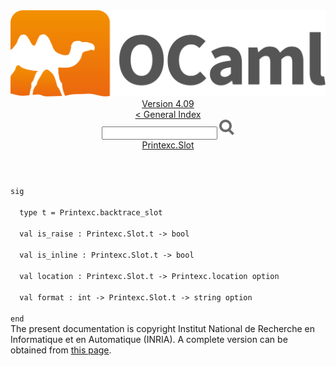 <!-- ((! set title API !)) ((! set documentation !)) ((! set api !)) ((! set nobreadcrumb !)) -->
<div class="api"><header><nav class="toc brand"><a class="brand" href="https://ocaml.org/"><img src="colour-logo-gray.svg" class="svg" alt="OCaml"></a></nav><nav class="toc"><div class="toc_version"><a href="/docs" id="version-select">Version 4.09</a></div><a href="index.html">&lt; General Index</a><div class="api_search"><input type="text" name="apisearch" id="api_search" oninput="mySearch(false);" onkeypress="this.oninput();" onclick="this.oninput();" onpaste="this.oninput();">
<img src="search_icon.svg" alt="Search" class="svg" onclick="mySearch(false)"></div>
<div id="search_results"></div><div class="toc_title"><a href="Printexc.Slot.html">Printexc.Slot</a></div><ul></ul></nav></header>
<code class="code"><span class="keyword">sig</span><br>
&nbsp;&nbsp;<span class="keyword">type</span>&nbsp;t&nbsp;=&nbsp;<span class="constructor">Printexc</span>.backtrace_slot<br>
&nbsp;&nbsp;<span class="keyword">val</span>&nbsp;is_raise&nbsp;:&nbsp;<span class="constructor">Printexc</span>.<span class="constructor">Slot</span>.t&nbsp;<span class="keywordsign">-&gt;</span>&nbsp;bool<br>
&nbsp;&nbsp;<span class="keyword">val</span>&nbsp;is_inline&nbsp;:&nbsp;<span class="constructor">Printexc</span>.<span class="constructor">Slot</span>.t&nbsp;<span class="keywordsign">-&gt;</span>&nbsp;bool<br>
&nbsp;&nbsp;<span class="keyword">val</span>&nbsp;location&nbsp;:&nbsp;<span class="constructor">Printexc</span>.<span class="constructor">Slot</span>.t&nbsp;<span class="keywordsign">-&gt;</span>&nbsp;<span class="constructor">Printexc</span>.location&nbsp;option<br>
&nbsp;&nbsp;<span class="keyword">val</span>&nbsp;format&nbsp;:&nbsp;int&nbsp;<span class="keywordsign">-&gt;</span>&nbsp;<span class="constructor">Printexc</span>.<span class="constructor">Slot</span>.t&nbsp;<span class="keywordsign">-&gt;</span>&nbsp;string&nbsp;option<br>
<span class="keyword">end</span></code>
<div class="copyright">The present documentation is copyright Institut National de Recherche en Informatique et en Automatique (INRIA). A complete version can be obtained from <a href="http://caml.inria.fr/pub/docs/manual-ocaml/">this page</a>.</div></div>